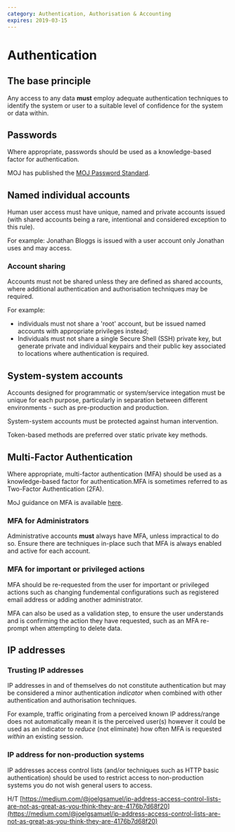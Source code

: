 ```yaml
---
category: Authentication, Authorisation & Accounting
expires: 2019-03-15
---
```

# Authentication

## The base principle

Any access to any data **must** employ adequate authentication techniques to identify the system or user to a suitable level of confidence for the system or data within.

## Passwords

Where appropriate, passwords should be used as a knowledge-based factor for authentication.

MOJ has published the [MOJ Password Standard](https://intranet.justice.gov.uk/guidance/security/it-computer-security/ict-security-policy-framework/password-standard/).

## Named individual accounts

Human user access must have unique, named and private accounts issued (with shared accounts being a rare, intentional and considered exception to this rule).

For example: Jonathan Bloggs is issued with a user account only Jonathan uses and may access.

### Account sharing

Accounts must not be shared unless they are defined as shared accounts, where additional authentication and authorisation techniques may be required.

For example:

- individuals must not share a 'root' account, but be issued named accounts with appropriate privileges instead;
- Individuals must not share a single Secure Shell (SSH) private key, but generate private and individual keypairs and their public key associated to locations where authentication is required.

## System-system accounts

Accounts designed for programmatic or system/service integation must be unique for each purpose, particularly in separation between different environments - such as pre-production and production.

System-system accounts must be protected against human intervention.

Token-based methods are preferred over static private key methods.

## Multi-Factor Authentication

Where appropriate, multi-factor authentication (MFA) should be used as a knowledge-based factor for authentication.MFA is sometimes referred to as Two-Factor Authentication (2FA).

MoJ guidance on MFA is available [here](../../policies/multi-factor-authentication-mfa-guide/).

### MFA for Administrators

Administrative accounts **must** always have MFA, unless impractical to do so. Ensure there are techniques in-place such that MFA is always enabled and active for each account.

### MFA for important or privileged actions

MFA should be re-requested from the user for important or privileged actions such as changing fundemental configurations such as registered email address or adding another administrator.

MFA can also be used as a validation step, to ensure the user understands and is confirming the action they have requested, such as an MFA re-prompt when attempting to delete data.

## IP addresses

### Trusting IP addresses

IP addresses in and of themselves do not constitute authentication but may be considered a minor authentication *indicator* when combined with other authentication and authorisation techniques.

For example, traffic originating from a perceived known IP address/range does not automatically mean it is the perceived user(s) however it could be used as an indicator to *reduce* (not eliminate) how often MFA is requested *within* an existing session.

### IP address for non-production systems

IP addresses access control lists (and/or techniques such as HTTP basic authentication) should be used to restrict access to non-production systems you do not wish general users to access.

H/T [https://medium.com/@joelgsamuel/ip-address-access-control-lists-are-not-as-great-as-you-think-they-are-4176b7d68f20](https://medium.com/@joelgsamuel/ip-address-access-control-lists-are-not-as-great-as-you-think-they-are-4176b7d68f20)
